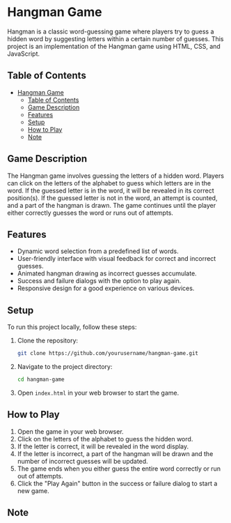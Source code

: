 # Hangman Game

Hangman is a classic word-guessing game where players try to guess a hidden word by suggesting letters within a certain number of guesses. This project is an implementation of the Hangman game using HTML, CSS, and JavaScript.

## Table of Contents

- [Hangman Game](#hangman-game)
  - [Table of Contents](#table-of-contents)
  - [Game Description](#game-description)
  - [Features](#features)
  - [Setup](#setup)
  - [How to Play](#how-to-play)
  - [Note](#note)

## Game Description

The Hangman game involves guessing the letters of a hidden word. Players can click on the letters of the alphabet to guess which letters are in the word. If the guessed letter is in the word, it will be revealed in its correct position(s). If the guessed letter is not in the word, an attempt is counted, and a part of the hangman is drawn. The game continues until the player either correctly guesses the word or runs out of attempts.

## Features

- Dynamic word selection from a predefined list of words.
- User-friendly interface with visual feedback for correct and incorrect guesses.
- Animated hangman drawing as incorrect guesses accumulate.
- Success and failure dialogs with the option to play again.
- Responsive design for a good experience on various devices.

## Setup

To run this project locally, follow these steps:

1. Clone the repository:
    ```bash
    git clone https://github.com/yourusername/hangman-game.git
    ```
2. Navigate to the project directory:
    ```bash
    cd hangman-game
    ```
3. Open `index.html` in your web browser to start the game.

## How to Play

1. Open the game in your web browser.
2. Click on the letters of the alphabet to guess the hidden word.
3. If the letter is correct, it will be revealed in the word display.
4. If the letter is incorrect, a part of the hangman will be drawn and the number of incorrect guesses will be updated.
5. The game ends when you either guess the entire word correctly or run out of attempts.
6. Click the "Play Again" button in the success or failure dialog to start a new game.

## Note